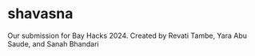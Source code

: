 # shavasna

Our submission for Bay Hacks 2024.
Created by Revati Tambe, Yara Abu Saude, and Sanah Bhandari